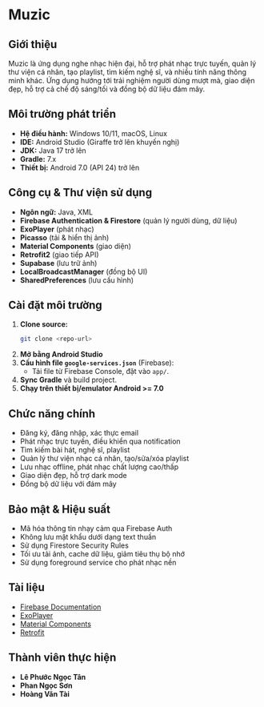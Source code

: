 # Muzic

## Giới thiệu
Muzic là ứng dụng nghe nhạc hiện đại, hỗ trợ phát nhạc trực tuyến, quản lý thư viện cá nhân, tạo playlist, tìm kiếm nghệ sĩ, và nhiều tính năng thông minh khác. Ứng dụng hướng tới trải nghiệm người dùng mượt mà, giao diện đẹp, hỗ trợ cả chế độ sáng/tối và đồng bộ dữ liệu đám mây.

## Môi trường phát triển
- **Hệ điều hành:** Windows 10/11, macOS, Linux
- **IDE:** Android Studio (Giraffe trở lên khuyến nghị)
- **JDK:** Java 17 trở lên
- **Gradle:** 7.x
- **Thiết bị:** Android 7.0 (API 24) trở lên

## Công cụ & Thư viện sử dụng
- **Ngôn ngữ:** Java, XML
- **Firebase Authentication & Firestore** (quản lý người dùng, dữ liệu)
- **ExoPlayer** (phát nhạc)
- **Picasso** (tải & hiển thị ảnh)
- **Material Components** (giao diện)
- **Retrofit2** (giao tiếp API)
- **Supabase** (lưu trữ ảnh)
- **LocalBroadcastManager** (đồng bộ UI)
- **SharedPreferences** (lưu cấu hình)

## Cài đặt môi trường
1. **Clone source:**
   ```bash
   git clone <repo-url>
   ```
2. **Mở bằng Android Studio**
3. **Cấu hình file `google-services.json`** (Firebase):
   - Tải file từ Firebase Console, đặt vào `app/`.
4. **Sync Gradle** và build project.
5. **Chạy trên thiết bị/emulator Android >= 7.0**

## Chức năng chính
- Đăng ký, đăng nhập, xác thực email
- Phát nhạc trực tuyến, điều khiển qua notification
- Tìm kiếm bài hát, nghệ sĩ, playlist
- Quản lý thư viện nhạc cá nhân, tạo/sửa/xóa playlist
- Lưu nhạc offline, phát nhạc chất lượng cao/thấp
- Giao diện đẹp, hỗ trợ dark mode
- Đồng bộ dữ liệu với đám mây

## Bảo mật & Hiệu suất
- Mã hóa thông tin nhạy cảm qua Firebase Auth
- Không lưu mật khẩu dưới dạng text thuần
- Sử dụng Firestore Security Rules
- Tối ưu tải ảnh, cache dữ liệu, giảm tiêu thụ bộ nhớ
- Sử dụng foreground service cho phát nhạc nền

## Tài liệu
- [Firebase Documentation](https://firebase.google.com/docs)
- [ExoPlayer](https://exoplayer.dev/)
- [Material Components](https://m3.material.io/)
- [Retrofit](https://square.github.io/retrofit/)

## Thành viên thực hiện
- **Lê Phước Ngọc Tân**
- **Phan Ngọc Sơn**
- **Hoàng Văn Tài** 